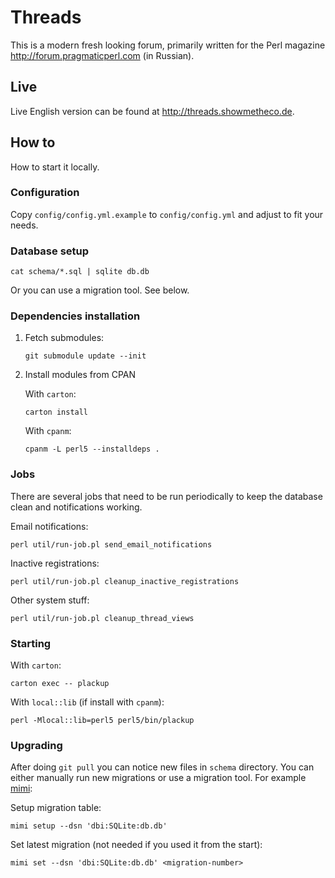 # Threads

This is a modern fresh looking forum, primarily written for the Perl
magazine <http://forum.pragmaticperl.com> (in Russian).

## Live

Live English version can be found at <http://threads.showmetheco.de>.

## How to

How to start it locally.

### Configuration

Copy `config/config.yml.example` to `config/config.yml` and adjust to fit your needs.

### Database setup

```
cat schema/*.sql | sqlite db.db
```

Or you can use a migration tool. See below.

### Dependencies installation

1. Fetch submodules:

    ```
    git submodule update --init
    ```

2. Install modules from CPAN

    With `carton`:

    ```
    carton install
    ```

    With `cpanm`:

    ```
    cpanm -L perl5 --installdeps .
    ```

### Jobs

There are several jobs that need to be run periodically to keep the database
clean and notifications working.

Email notifications:

```
perl util/run-job.pl send_email_notifications
```

Inactive registrations:

```
perl util/run-job.pl cleanup_inactive_registrations
```

Other system stuff:

```
perl util/run-job.pl cleanup_thread_views
```

### Starting

With `carton`:

```
carton exec -- plackup
```

With `local::lib` (if install with `cpanm`):

```
perl -Mlocal::lib=perl5 perl5/bin/plackup
```

### Upgrading

After doing `git pull` you can notice new files in `schema` directory. You can
either manually run new migrations or use a migration tool. For example
[mimi](http://github.com/vti/app-mimi):

Setup migration table:

```
mimi setup --dsn 'dbi:SQLite:db.db'
```

Set latest migration (not needed if you used it from the start):

```
mimi set --dsn 'dbi:SQLite:db.db' <migration-number>
```
